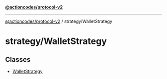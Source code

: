 [**@actioncodes/protocol-v2**](../../README.md)

***

[@actioncodes/protocol-v2](../../modules.md) / strategy/WalletStrategy

# strategy/WalletStrategy

## Classes

- [WalletStrategy](classes/WalletStrategy.md)
